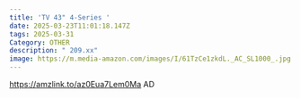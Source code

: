```yaml
---
title: 'TV 43" 4-Series '
date: 2025-03-23T11:01:18.147Z
tags: 2025-03-31
Category: OTHER
description: " 209.xx"
image: https://m.media-amazon.com/images/I/61TzCe1zkdL._AC_SL1000_.jpg
---
```



https://amzlink.to/az0Eua7Lem0Ma    AD